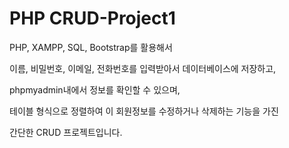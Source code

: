 # PHP CRUD-Project1

PHP, XAMPP, SQL, Bootstrap를 활용해서 <br>

이름, 비밀번호, 이메일, 전화번호를 입력받아서 데이터베이스에 저장하고,<br>

phpmyadmin내에서 정보를 확인할 수 있으며, <br>

테이블 형식으로 정렬하여 이 회원정보를 수정하거나 삭제하는 기능을 가진 <br>

간단한 CRUD 프로젝트입니다.




